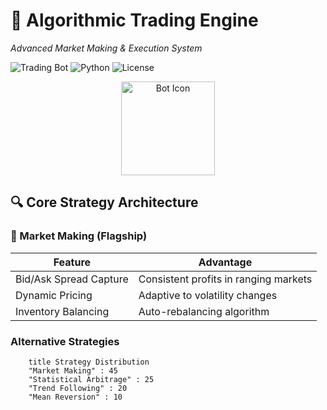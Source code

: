 # 🚀 Algorithmic Trading Engine 
*Advanced Market Making & Execution System*

![Trading Bot](https://img.shields.io/badge/Status-Alpha-yellow) 
![Python](https://img.shields.io/badge/Python-3.10%2B-blue)
![License](https://img.shields.io/badge/License-MIT-green)

<div align="center">
  <img src="[https://github.com/your-repo/logo/raw/main/bot-icon.png](https://user-images.githubusercontent.com/5384715/92353318-4f2e5b00-f0e0-11ea-8879-9ecb987ea4e2.jpg" width="150" alt="Bot Icon">
</div>

## 🔍 Core Strategy Architecture

### 🎯 Market Making (Flagship)
| Feature | Advantage |
|---------|-----------|
| Bid/Ask Spread Capture | Consistent profits in ranging markets |
| Dynamic Pricing | Adaptive to volatility changes |
| Inventory Balancing | Auto-rebalancing algorithm |

### Alternative Strategies
```mermaidpie
    title Strategy Distribution
    "Market Making" : 45
    "Statistical Arbitrage" : 25
    "Trend Following" : 20
    "Mean Reversion" : 10


